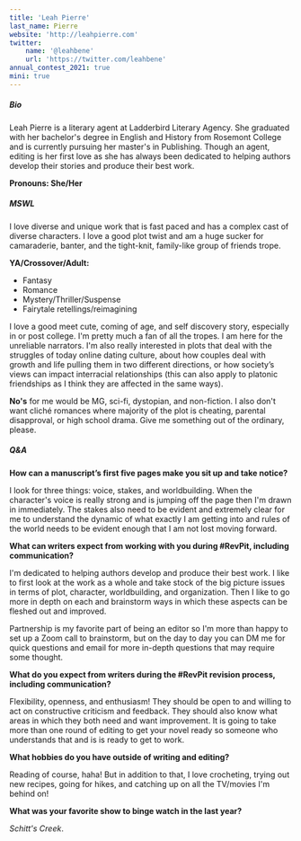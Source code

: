 ```yaml
---
title: 'Leah Pierre'
last_name: Pierre
website: 'http://leahpierre.com'
twitter:
    name: '@leahbene'
    url: 'https://twitter.com/leahbene'
annual_contest_2021: true
mini: true
---
```


##### Bio

Leah Pierre is a literary agent at Ladderbird Literary Agency. She graduated with her bachelor's degree in English and History from Rosemont College and is currently pursuing her master's in Publishing. Though an agent, editing is her first love as she has always been dedicated to helping authors develop their stories and produce their best work.

**Pronouns: She/Her**

##### MSWL

I love diverse and unique work that is fast paced and has a complex cast of diverse characters. I love a good plot twist and am a huge sucker for camaraderie, banter, and the tight-knit, family-like group of friends trope.

**YA/Crossover/Adult:**
 * Fantasy
 * Romance
 * Mystery/Thriller/Suspense
 * Fairytale retellings/reimagining

I love a good meet cute, coming of age, and self discovery story, especially in or post college. I'm pretty much a fan of all the tropes. I am here for the unreliable narrators. I'm also really interested in plots that deal with the struggles of today online dating culture, about how couples deal with growth and life pulling them in two different directions, or how society’s views can impact interracial relationships (this can also apply to platonic friendships as I think they are affected in the same ways). 

**No's** for me would be MG, sci-fi, dystopian, and non-fiction. I also don't want cliché romances where majority of the plot is cheating, parental disapproval, or high school drama. Give me something out of the ordinary, please. 

##### Q&A

**How can a manuscript’s first five pages make you sit up and take notice?**

I look for three things: voice, stakes, and worldbuilding. When the character's voice is really strong and is jumping off the page then I'm drawn in immediately. The stakes also need to be evident and extremely clear for me to understand the dynamic of what exactly I am getting into and rules of the world needs to be evident enough that I am not lost moving forward.

**What can writers expect from working with you during #RevPit, including communication?**

I'm dedicated to helping authors develop and produce their best work. I like to first look at the work as a whole and take stock of the big picture issues in terms of plot, character, worldbuilding, and organization. Then I like to go more in depth on each and brainstorm ways in which these aspects can be fleshed out and improved. 

Partnership is my favorite part of being an editor so I'm more than happy to set up a Zoom call to brainstorm, but on the day to day you can DM me for quick questions and email for more in-depth questions that may require some thought.

**What do you expect from writers during the #RevPit revision process, including communication?**

Flexibility, openness, and enthusiasm! They should be open to and willing to act on constructive criticism and feedback. They should also know what areas in which they both need and want improvement. It is going to take more than one round of editing to get your novel ready so someone who understands that and is is ready to get to work.

**What hobbies do you have outside of writing and editing?**

Reading of course, haha! But in addition to that, I love crocheting, trying out new recipes, going for hikes, and catching up on all the TV/movies I'm behind on!

**What was your favorite show to binge watch in the last year?**

_Schitt's Creek_.